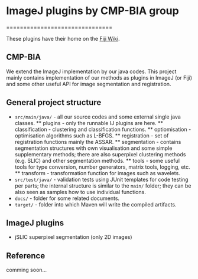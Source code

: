 # ImageJ plugins by CMP-BIA group #
===============================

These plugins have their home on the [Fiji Wiki](http://fiji.sc/CMP-BIA_tools).

## CMP-BIA ##

We extend the ImageJ implementation by our java codes. This project mainly 
contains implementation of our methods as  plugins in ImageJ (or Fiji) 
and some other useful API for image segmentation and registration.


## General project structure ##

* `src/main/java/` - all our source codes and some external single java classes.
** plugins - only the runnable IJ plugins are here.
** classification - clustering and classification functions.
** optiomisation - optimisation algorithms such as L-BFGS.
** registration - set of registration functions mainly the ASSAR.
** segmentation - contains segmentation structures with own visualisation and some simple supplementary methods; there are also superpixel clustering methods (e.g. SLIC) and other segmentation methods.
** tools - some useful tools for type conversion, number generators, matrix tools, logging, etc.
** transform - transformation function for images such as wavelets.
* `src/test/java/` - validation tests using JUnit templates for code testing per parts; the internal structure is similar to the `main/` folder; they can be also seen as samples how to use individual functions.
* `docs/` - folder for some related documents.
* `target/` - folder into which Maven will write the compiled artifacts.

## ImageJ plugins ##

* jSLIC superpixel segmentation (only 2D images)

## Reference ##

comming soon...
